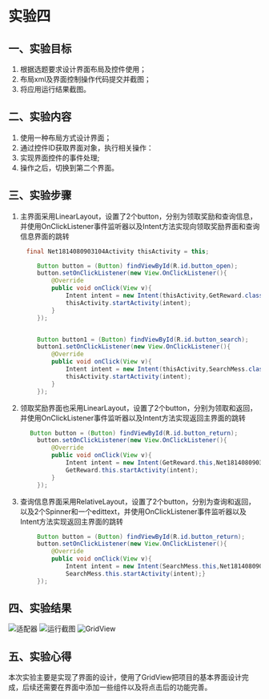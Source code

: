 # 实验四
## 一、实验目标
1. 根据选题要求设计界面布局及控件使用；
2. 布局xml及界面控制操作代码提交并截图；
3. 将应用运行结果截图。

## 二、实验内容
1. 使用一种布局方式设计界面；
2. 通过控件ID获取界面对象，执行相关操作：
3. 实现界面控件的事件处理;
4. 操作之后，切换到第二个界面。

## 三、实验步骤
1. 主界面采用LinearLayout，设置了2个button，分别为领取奖励和查询信息，并使用OnClickListener事件监听器以及Intent方法实现向领取奖励界面和查询信息界面的跳转
```java
     final Net1814080903104Activity thisActivity = this;

        Button button = (Button) findViewById(R.id.button_open);
        button.setOnClickListener(new View.OnClickListener(){
            @Override
            public void onClick(View v){
                Intent intent = new Intent(thisActivity,GetReward.class);
                thisActivity.startActivity(intent);
            }
        });


        Button button1 = (Button) findViewById(R.id.button_search);
        button1.setOnClickListener(new View.OnClickListener(){
            @Override
            public void onClick(View v){
                Intent intent = new Intent(thisActivity,SearchMess.class);
                thisActivity.startActivity(intent);
            }
        });
```
2. 领取奖励界面也采用LinearLayout，设置了2个button，分别为领取和返回，并使用OnClickListener事件监听器以及Intent方法实现返回主界面的跳转
```java
      Button button = (Button) findViewById(R.id.button_return);
        button.setOnClickListener(new View.OnClickListener(){
            @Override
            public void onClick(View v){
                Intent intent = new Intent(GetReward.this,Net1814080903104Activity.class);
                GetReward.this.startActivity(intent);
            }
        });
```
3. 查询信息界面采用RelativeLayout，设置了2个button，分别为查询和返回，以及2个Spinner和一个edittext，并使用OnClickListener事件监听器以及Intent方法实现返回主界面的跳转
```java
        Button button = (Button) findViewById(R.id.button_return);
        button.setOnClickListener(new View.OnClickListener(){
            @Override
            public void onClick(View v){
                Intent intent = new Intent(SearchMess.this,Net1814080903104Activity.class);
                SearchMess.this.startActivity(intent);}
        });
```

## 四、实验结果
![适配器](https://github.com/SJ4real/android-labs-2020/blob/master/students/net1814080903124/lab4_1.png)
![运行截图](https://github.com/SJ4real/android-labs-2020/blob/master/students/net1814080903124/lab4_2.png)
![GridView](https://github.com/SJ4real/android-labs-2020/blob/master/students/net1814080903124/lab4_3.png)

## 五、实验心得
本次实验主要是实现了界面的设计，使用了GridView把项目的基本界面设计完成，后续还需要在界面中添加一些组件以及将点击后的功能完善。
